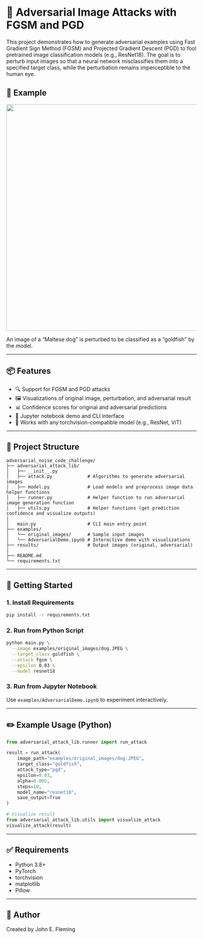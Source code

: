 # 🧠 Adversarial Image Attacks with FGSM and PGD

This project demonstrates how to generate adversarial examples using Fast Gradient Sign Method (FGSM) and Projected Gradient Descent (PGD) to fool pretrained image classification models (e.g., ResNet18). The goal is to perturb input images so that a neural network misclassifies them into a specified target class, while the perturbation remains imperceptible to the human eye.

## 📸 Example

<p align="center">
  <img src="docs/example_attack.png" width="600" />
</p>

An image of a “Maltese dog” is perturbed to be classified as a “goldfish” by the model.

---

## 📦 Features

- 🔍 Support for FGSM and PGD attacks
- 🖼️ Visualizations of original image, perturbation, and adversarial result
- 📊 Confidence scores for original and adversarial predictions
- 🧪 Jupyter notebook demo and CLI interface
- 🧠 Works with any torchvision-compatible model (e.g., ResNet, ViT)

---

## 📁 Project Structure

```
adversarial_noise_code_challenge/
├── adversarial_attack_lib/
│   ├── __init__.py           
│   ├── attack.py             # Algorithms to generate adversarial images
│   ├── model.py              # Load models and preprocess image data helper functions
│   ├── runner.py             # Helper function to run adversarial image generation function 
│   ├── utils.py              # Helper functions (get prediction confidence and visualize outputs)
│
│   main.py                   # CLI main entry point
├── examples/
│   └── original_images/      # Sample input images
│   └── AdversarialDemo.ipynb # Interactive demo with visualizations
├── results/                  # Output images (original, adversarial)
|
├── README.md
└── requirements.txt
```

---

## 🚀 Getting Started

### 1. Install Requirements

```bash
pip install -r requirements.txt
```

### 2. Run from Python Script

```bash
python main.py \
  --image examples/original_images/dog.JPEG \
  --target_class goldfish \
  --attack fgsm \
  --epsilon 0.03 \
  --model resnet18
```

### 3. Run from Jupyter Notebook

Use `examples/AdversarialDemo.ipynb` to experiment interactively.

---

## ✏️ Example Usage (Python)

```python
from adversarial_attack_lib.runner import run_attack

result = run_attack(
    image_path="examples/original_images/dog.JPEG",
    target_class="goldfish",
    attack_type="pgd",
    epsilon=0.03,
    alpha=0.005,
    steps=10,
    model_name="resnet18",
    save_output=True
)

# Visualize result
from adversarial_attack_lib.utils import visualize_attack
visualize_attack(result)
```

---

## ✅ Requirements

- Python 3.8+
- PyTorch
- torchvision
- matplotlib
- Pillow

---

## 🧠 Author

Created by John E. Fleming 